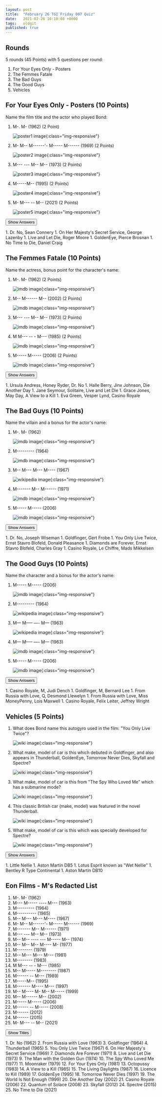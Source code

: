 ```yaml
---
layout: post
title:  "February 26 TGI Friday 007 Quiz"
date:   2021-02-26 10:10:08 +0000
tags:   oldgit
published: true
---
```


## Rounds

 5 rounds (45 Points) with 5 questions per round:

 1. For Your Eyes Only - Posters
 1. The Femmes Fatale
 1. The Bad Guys
 1. The Good Guys
 1. Vehicles 

## For Your Eyes Only - Posters (10 Points)

Name the film title and the actor who played Bond:

 1. M-. M- (1962) (2 Point)

    ![poster1 image]({{site.baseurl}}/assets/images/Dr._No_-_UK_cinema_poster.jpg){:class="img-responsive"}

 1. M- M-- M------'- M----- M------ (1969) (2 Points)

    ![poster2 image]({{site.baseurl}}/assets/images/On_Her_Majesty's_Secret_Service_-_UK_cinema_poster.jpg){:class="img-responsive"}

 1. M--- --- M-- M-- (1973) (2 Points)

    ![poster3 image]({{site.baseurl}}/assets/images/Live_and_Let_Die-_UK_cinema_poster.jpg){:class="img-responsive"}

 1. M-----M-- (1995) (2 Points)

    ![poster4 image]({{site.baseurl}}/assets/images/GoldenEye_-_UK_cinema_poster.jpg){:class="img-responsive"}

 1. M- M--- -- M-- (2021) (2 Points)

    ![poster5 image]({{site.baseurl}}/assets/images/No_Time_to_Die_poster.jpg){:class="img-responsive"}

<!-- markdownlint-disable -->
<button class="answer-button">Show Answers</button>
<div class="hide" markdown="1">
<!-- markdownlint-restore -->
1. Dr. No, Sean Connery
1. On Her Majesty's Secret Service, George Lazenby 
1. Live and Let Die, Roger Moore
1. GoldenEye, Pierce Brosnan
1. No Time to Die, Daniel Craig 
<!-- markdownlint-disable -->
</div>
<!-- markdownlint-restore -->

## The Femmes Fatale (10 Points)

Name the actress, bonus point for the character's name:

1. M-. M- (1962) (2 Points)

    ![imdb image](https://m.media-amazon.com/images/M/MV5BOGE4NWZmZDctYWJmYi00MjU1LTgwMzItNGRiNTg3Y2Y2NTI4XkEyXkFqcGdeQXVyMDM2NDM2MQ@@._V1_UY99_CR12,0,200,200.jpghttps://m.media-amazon.com/images/M/MV5BOGE4NWZmZDctYWJmYi00MjU1LTgwMzItNGRiNTg3Y2Y2NTI4XkEyXkFqcGdeQXVyMDM2NDM2MQ@@._V1_UY99_CR12,0,99,99_AL_.jpg){:class="img-responsive"}

1. M-- M------ M-- (2002) (2 Points)

    ![imdb image](https://m.media-amazon.com/images/M/MV5BMTkxNDY0MzU0MV5BMl5BanBnXkFtZTYwNjc4MTg2._V1_UX100_CR0,0,100,100_AL_.jpg){:class="img-responsive"}

1. M--- --- M-- M-- (1973) (2 Points) 

    ![imdb image](https://m.media-amazon.com/images/M/MV5BYjhjZTcxM2QtZjAzNy00NWRkLWE3ZWMtMDIxMjA1YTczYjlkXkEyXkFqcGdeQXVyMDM2NDM2MQ@@._V1_UX100_CR0,0,100,100_AL_.jpg){:class="img-responsive"}

1. M M--- -- - M--- (1985) (2 Points)

    ![imdb image](https://m.media-amazon.com/images/M/MV5BNjczMmJlNWQtMmJjYi00ZmVkLWIwOWEtZmM2MjExOTk1MjgxXkEyXkFqcGdeQXVyMTkxNjUyNQ@@._V1_UX99_CR0,0,99,99_AL_.jpg){:class="img-responsive"}

1. M----- M----- (2006) (2 Points)

    ![imdb image](https://m.media-amazon.com/images/M/MV5BNDI1NjUyOTY4M15BMl5BanBnXkFtZTcwOTY2MTUyNA@@._V1_UX100_CR0,0,100,100_AL_.jpg){:class="img-responsive"}

<!-- markdownlint-disable -->
<button class="answer-button">Show Answers</button>
<div class="hide" markdown="1">
<!-- markdownlint-restore -->
1. Ursula Andress, Honey Ryder, Dr. No
1. Halle Berry, Jinx Johnson, Die Another Day 
1. Jane Seymour, Solitaire, Live and Let Die
1. Grace Jones, May Day, A View to a Kill  
1. Eva Green, Vesper Lynd, Casino Royale
<!-- markdownlint-disable -->
</div>
<!-- markdownlint-restore -->

## The Bad Guys (10 Points)

Name the villain and a bonus for the actor's name:

1. M-. M- (1962)

    ![imdb image](https://m.media-amazon.com/images/M/MV5BMTY1NDYwMzk1M15BMl5BanBnXkFtZTcwODY0MjY2Nw@@._V1_UX100_CR0,0,100,100_AL_.jpg){:class="img-responsive"}

1. M--------- (1964)

    ![imdb image](https://m.media-amazon.com/images/M/MV5BMTk2MzM0Mjc3M15BMl5BanBnXkFtZTcwNjMxNTgzNA@@._V1_UX100_CR0,0,100,100_AL_.jpg){:class="img-responsive"}

1. M-- M--- M--- M---- (1967)

    ![wikipedia image](https://upload.wikimedia.org/wikipedia/en/thumb/c/c3/Blofeldpleasance67.jpg/220px-Blofeldpleasance67.jpg){:class="img-responsive"}

1. M------- M-- M------ (1971)

    ![imdb image](https://m.media-amazon.com/images/M/MV5BZGZhMDk3ODctNDU3ZC00YjA3LTljOWUtMjYyNGJkNzZhZjcyXkEyXkFqcGdeQXVyNjcwNDUyODM@._V1_UY100_CR39,0,100,100_AL_.jpg){:class="img-responsive"}

1. M----- M----- (2006)

    ![imdb image](https://m.media-amazon.com/images/M/MV5BMTQ1NjA5OTkwNF5BMl5BanBnXkFtZTcwNjY2MTUyNA@@._V1_UY100_CR25,0,100,100_AL_.jpg){:class="img-responsive"}

<!-- markdownlint-disable -->
<button class="answer-button">Show Answers</button>
<div class="hide" markdown="1">
<!-- markdownlint-restore -->
1. Dr. No, Joseph Wiseman
1. Goldfinger, Gert Frobe
1. You Only Live Twice, Ernst Stavro Blofeld, Donald Pleasance
1. Diamonds are Forever, Ernst Stavro Blofeld, Charles Gray
1. Casino Royale, Le Chiffre, Mads Mikkelsen 
<!-- markdownlint-disable -->
</div>
<!-- markdownlint-restore -->

## The Good Guys (10 Points)

Name the character and a bonus for the actor's name:

1. M----- M----- (2006)

    ![imdb image](https://m.media-amazon.com/images/M/MV5BMjM2NzQ0NjYyMV5BMl5BanBnXkFtZTgwNjY1NDg0MzI@._V1_UY100_CR70,0,100,100_AL_.jpg){:class="img-responsive"}

1. M--------- (1964)

    ![wikipedia image](https://upload.wikimedia.org/wikipedia/en/thumb/0/0e/Actor_Bernard_Lee.jpg/220px-Actor_Bernard_Lee.jpg){:class="img-responsive"}

1. M— M—– —- M— (1963)

    ![wikipedia image](https://upload.wikimedia.org/wikipedia/commons/thumb/6/65/Desmond_Llewelyn_01.jpg/220px-Desmond_Llewelyn_01.jpg){:class="img-responsive"}

1. M— M—– —- M— (1963)

    ![imdb image](https://m.media-amazon.com/images/M/MV5BOWRjY2I4MTUtNDQyYy00Y2MxLTlmYjItMzIxOWU4ZWNlZjhjXkEyXkFqcGdeQXVyNjcwNDUyODM@._V1_UY100_CR39,0,100,100_AL_.jpg){:class="img-responsive"}

1. M----- M----- (2006)

    ![imdb image](https://m.media-amazon.com/images/M/MV5BMTUxNDA1ODQ4NV5BMl5BanBnXkFtZTYwODg5OTE3._V1_UX100_CR0,0,100,100_AL_.jpg){:class="img-responsive"}

<!-- markdownlint-disable -->
<button class="answer-button">Show Answers</button>
<div class="hide" markdown="1">
<!-- markdownlint-restore -->
1. Casino Royale, M, Judi Dench
1. Goldfinger, M, Bernard Lee
1. From Russia with Love, Q, Desmond Llewelyn 
1. From Russia with Love, Miss MoneyPenny, Lois Maxwell
1. Casino Royale, Felix Leiter, Jeffrey Wright
<!-- markdownlint-disable -->
</div>
<!-- markdownlint-restore -->

## Vehicles (5 Points)

1. What does Bond name this autogyro used in the film: "You Only Live Twice"?

    ![wiki image](https://upload.wikimedia.org/wikipedia/commons/thumb/0/0b/Little_Nellie.jpg/600px-Little_Nellie.jpg){:class="img-responsive"}

1. What make, model of car is this which debuted in Goldfinger, and also appears in Thunderball, GoldenEye, Tomorrow Never Dies, Skyfall and Spectre?

    ![wiki image](https://upload.wikimedia.org/wikipedia/commons/thumb/1/16/DB5-2.jpg/220px-DB5-2.jpg){:class="img-responsive"}

1. What make, model of car is this from "The Spy Who Loved Me" which has a submarine mode?

    ![wiki image](https://upload.wikimedia.org/wikipedia/commons/thumb/7/74/Lotus_Esprit_%28The_Spy_Who_Loved_Me%29_rear-left_National_Motor_Museum%2C_Beaulieu.jpg/330px-Lotus_Esprit_%28The_Spy_Who_Loved_Me%29_rear-left_National_Motor_Museum%2C_Beaulieu.jpg){:class="img-responsive"}

1. This classic British car (make, model) was featured in the novel Thunderball.

    ![wiki image](https://upload.wikimedia.org/wikipedia/commons/thumb/9/9c/1953_Bentley_R-Type_standard_steel_saloon.jpg/280px-1953_Bentley_R-Type_standard_steel_saloon.jpg){:class="img-responsive"}

1. What make, model of car is this which was specially developed for Spectre?

    ![wiki image](https://upload.wikimedia.org/wikipedia/commons/thumb/6/66/Aston_Martin_DB10_2015.jpg/420px-Aston_Martin_DB10_2015.jpg){:class="img-responsive"}

<!-- markdownlint-disable -->
<button class="answer-button">Show Answers</button>
<div class="hide" markdown="1">
<!-- markdownlint-restore -->
1. Little Nellie 
1. Aston Martin DB5
1. Lotus Esprit known as "Wet Nellie"
1. Bentley R Type Continental
1. Aston Martin DB10
<!-- markdownlint-disable -->
</div>
<!-- markdownlint-restore -->

## Eon Films - M's Redacted List

 1. M-. M- (1962)
 2. M--- M----- ---- M--- (1963)
 3. M--------- (1964)
 4. M---------- (1965)
 5. M-- M--- M--- M---- (1967)
 6. M- M-- M------'- M----- M------ (1969)
 7. M------- M-- M------ (1971)
 8. M--- --- M-- M-- (1973)
 9. M-- M-- ---- --- M----- M-- (1974)
 10. M-- M-- M-- M---- M- (1977)
 11. M-------- (1979)
 12. M-- M--- M--- M--- (1981)
 13. M-------- (1983)
 14. M M--- -- - M--- (1985)
 15. M-- M----- M-------- (1987)
 16. M------ -- M--- (1989)
 17. M-----M-- (1995)
 18. M------- M---- M--- (1997)
 19. M-- M---- M- M-- M----- (1999)
 20. M-- M------ M-- (2002)
 21. M----- M----- (2006)
 22. M------ -- M----- (2008)
 23. M------ (2012)
 24. M------ (2015)
 25. M- M--- -- M-- (2021)

<!-- markdownlint-disable -->
<button class="answer-button">Show Titles</button>
<div class="hide" markdown="1">
<!-- markdownlint-restore -->
 1. Dr. No (1962)
 2. From Russia with Love (1963)
 3. Goldfinger (1964)
 4. Thunderball (1965)
 5. You Only Live Twice (1967)
 6. On Her Majesty's Secret Service (1969)
 7. Diamonds Are Forever (1971)
 8. Live and Let Die (1973)
 9. The Man with the Golden Gun (1974)
 10. The Spy Who Loved Me (1977)
 11. Moonraker (1979)
 12. For Your Eyes Only (1981)
 13. Octopussy (1983)
 14. A View to a Kill (1985)
 15. The Living Daylights (1987)
 16. Licence to Kill (1989)
 17. GoldenEye (1995)
 18. Tomorrow Never Dies (1997)
 19. The World Is Not Enough (1999)
 20. Die Another Day (2002)
 21. Casino Royale (2006)
 22. Quantum of Solace (2008)
 23. Skyfall (2012)
 24. Spectre (2015)
 25. No Time to Die (2021)
<!-- markdownlint-disable -->
</div>
<!-- markdownlint-restore -->

